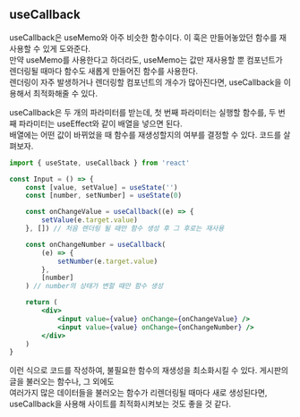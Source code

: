 ## useCallback

useCallback은 useMemo와 아주 비슷한 함수이다. 이 훅은 만들어놓았던 함수를 재사용할 수 있게 도와준다.  
만약 useMemo를 사용한다고 하더라도, useMemo는 값만 재사용할 뿐 컴포넌트가 렌더링될 때마다 함수도 새롭게 만들어진 함수를 사용한다.  
렌더링이 자주 발생하거나 렌더링할 컴포넌트의 개수가 많아진다면, useCallback을 이용해서 최적화해줄 수 있다.

useCallback은 두 개의 파라미터를 받는데, 첫 번째 파라미터는 실행할 함수를, 두 번째 파라미터는 useEffect와 같이 배열을 넣으면 된다.  
배열에는 어떤 값이 바뀌었을 때 함수를 재생성할지의 여부를 결정할 수 있다. 코드를 살펴보자.

```jsx
import { useState, useCallback } from 'react'

const Input = () => {
	const [value, setValue] = useState('')
	const [number, setNumber] = useState(0)

	const onChangeValue = useCallback((e) => {
		setValue(e.target.value)
	}, []) // 처음 렌더링 될 때만 함수 생성 후 그 후로는 재사용

	const onChangeNumber = useCallback(
		(e) => {
			setNumber(e.target.value)
		},
		[number]
	) // number의 상태가 변할 때만 함수 생성

	return (
		<div>
			<input value={value} onChange={onChangeValue} />
			<input value={value} onChange={onChangeNumber} />
		</div>
	)
}
```

이런 식으로 코드를 작성하여, 불필요한 함수의 재생성을 최소화시킬 수 있다. 게시판의 글을 불러오는 함수나, 그 외에도  
여러가지 많은 데이터들을 불러오는 함수가 리렌더링될 때마다 새로 생성된다면, useCallback을 사용해 사이트를 최적화시켜보는 것도 좋을 것 같다.
